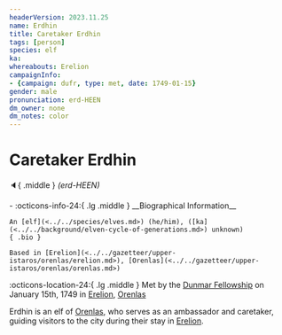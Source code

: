 ```yaml
---
headerVersion: 2023.11.25
name: Erdhin
title: Caretaker Erdhin
tags: [person]
species: elf
ka:
whereabouts: Erelion
campaignInfo:
- {campaign: dufr, type: met, date: 1749-01-15}
gender: male
pronunciation: erd-HEEN
dm_owner: none
dm_notes: color
---
```

# Caretaker Erdhin
:speaker:{ .middle } *(erd-HEEN)*  
<div class="grid cards ext-narrow-margin ext-one-column" markdown>
- :octicons-info-24:{ .lg .middle } __Biographical Information__

    An [elf](<../../species/elves.md>) (he/him), ([ka](<../../background/elven-cycle-of-generations.md>) unknown)  
    { .bio }

    Based in [Erelion](<../../gazetteer/upper-istaros/orenlas/erelion.md>), [Orenlas](<../../gazetteer/upper-istaros/orenlas/orenlas.md>)
</div>



:octicons-location-24:{ .lg .middle } Met by the [Dunmar Fellowship](<../pcs/dunmar-fellowship/dunmar-fellowship.md>) on January 15th, 1749 in [Erelion](<../../gazetteer/upper-istaros/orenlas/erelion.md>), [Orenlas](<../../gazetteer/upper-istaros/orenlas/orenlas.md>)  


Erdhin is an elf of [Orenlas](<../../gazetteer/upper-istaros/orenlas/orenlas.md>), who serves as an ambassador and caretaker, guiding visitors to the city during their stay in [Erelion](<../../gazetteer/upper-istaros/orenlas/erelion.md>). 